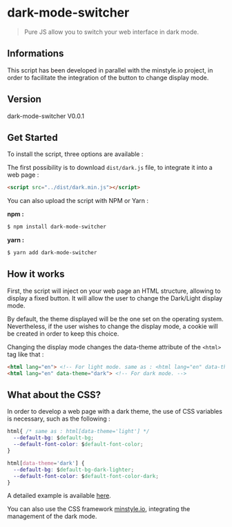 # dark-mode-switcher

>Pure JS allow you to switch your web interface in dark mode.

## Informations
This script has been developed in parallel with the minstyle.io project, in order to facilitate the integration of the button to change display mode.

## Version
dark-mode-switcher V0.0.1

## Get Started

To install the script, three options are available :

The first possibility is to download `dist/dark.js` file, to integrate it into a web page :

```html
<script src="../dist/dark.min.js"></script>
```

You can also upload the script with NPM or Yarn :

**npm :**

```sh
$ npm install dark-mode-switcher
```

**yarn :**

```sh
$ yarn add dark-mode-switcher
```

## How it works

First, the script will inject on your web page an HTML structure, allowing to display a fixed button. It will allow the user to change the Dark/Light display mode.

By default, the theme displayed will be the one set on the operating system. Nevertheless, if the user wishes to change the display mode, a cookie will be created in order to keep this choice.

Changing the display mode changes the data-theme attribute of the `<html>` tag like that :

```html
<html lang="en"> <!-- For light mode. same as : <html lang="en" data-theme="light"> -->
<html lang="en" data-theme="dark"> <!-- For dark mode. -->
```

## What about the CSS?

In order to develop a web page with a dark theme, the use of CSS variables is necessary, such as the following  :

```css
html{ /* same as : html[data-theme='light'] */
  --default-bg: $default-bg;
  --default-font-color: $default-font-color;
}

html[data-theme='dark'] {
  --default-bg: $default-bg-dark-lighter;
  --default-font-color: $default-font-color-dark;
}
```

A detailed example is available [here](https://dev.to/ananyaneogi/create-a-dark-light-mode-switch-with-css-variables-34l8). 

You can also use the CSS framework [minstyle.io](http://minstyle.io), integrating the management of the dark mode.